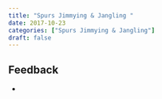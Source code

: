 ```yaml
---
title: "Spurs Jimmying & Jangling "
date: 2017-10-23
categories: ["Spurs Jimmying & Jangling"]
draft: false
---
```



## Feedback
* 
